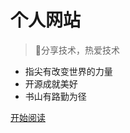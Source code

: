 <!-- ![logo](media/logo.jpg) -->

# 个人网站

> 💪分享技术，热爱技术

- 指尖有改变世界的力量
- 开源成就美好
- 书山有路勤为径


[开始阅读](README.md)